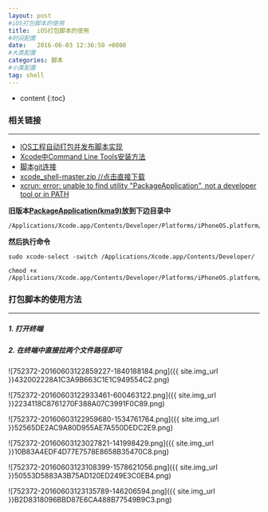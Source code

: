 ```yaml
---
layout: post
#iOS打包脚本的使用
title:  iOS打包脚本的使用
#时间配置
date:   2016-06-03 12:36:50 +0800
#大类配置
categories: 脚本
#小类配置
tag: shell
---
```


* content
{:toc}


### 相关链接
---

* <a href="http://blog.csdn.net/ccf0703/article/details/8588667" target="_blank">IOS工程自动打包并发布脚本实现</a><br>
* <a href="http://www.07net01.com/2015/07/879465.html" target="_blank">Xcode中Command Line Tools安装方法</a><br>
* <a href="https://github.com/webfrogs/xcode_shell" target="_blank">脚本git连接</a><br>
* <a href="http://files.cnblogs.com/files/AnchoriteFiliGod/xcode_shell-master.zip" target="_blank">xcode_shell-master.zip //点击直接下载</a><br>
* <a href="http://blog.csdn.net/itiapp_home/article/details/70241011" target="_blank">xcrun: error: unable to find utility "PackageApplication", not a developer tool or in PATH</a><br>


**旧版本<a href="https://pan.baidu.com/s/1cpqzl8" target="_blank">PackageApplication(kma9)</a>放到下边目录中**

```shell
/Applications/Xcode.app/Contents/Developer/Platforms/iPhoneOS.platform/Developer/usr/bin/
```

**然后执行命令**

```shell
sudo xcode-select -switch /Applications/Xcode.app/Contents/Developer/

chmod +x /Applications/Xcode.app/Contents/Developer/Platforms/iPhoneOS.platform/Developer/usr/bin/PackageApplication
```

### 打包脚本的使用方法
---

##### 1. 打开终端
##### 2. 在终端中直接拉两个文件路径即可

![752372-20160603122859227-1840188184.png]({{ site.img_url }}432002228A1C3A9B663C1E1C949554C2.png)

![752372-20160603122933461-600463122.png]({{ site.img_url }}2234118C8761270F388A07C3991F0C89.png)

![752372-20160603122959680-1534761764.png]({{ site.img_url }}52565DE2AC9A80D955AE7A550DEDC2E9.png)

![752372-20160603123027821-141998429.png]({{ site.img_url }}10B83A4EDF4D77E7578E8658B35470C8.png)


![752372-20160603123108399-1578621056.png]({{ site.img_url }}50553D5883A3B75AD120ED249E3C0EB4.png)

![752372-20160603123135789-146206594.png]({{ site.img_url }}B2D8318096BBD87E6CA488B77549B9C3.png)